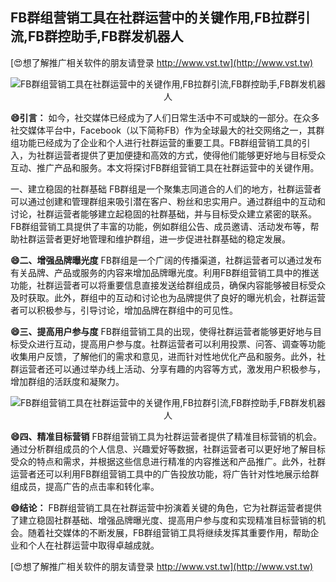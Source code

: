 ## **FB群组营销工具在社群运营中的关键作用,FB拉群引流,FB群控助手,FB群发机器人**

[😍想了解推广相关软件的朋友请登录 http://www.vst.tw](http://www.vst.tw)

 <center><img src="https://vst.tw/MP4/tuiguang/png/4.png" alt="FB群组营销工具在社群运营中的关键作用,FB拉群引流,FB群控助手,FB群发机器人"></center>

**😄引言：**
如今，社交媒体已经成为了人们日常生活中不可或缺的一部分。在众多社交媒体平台中，Facebook（以下简称FB）作为全球最大的社交网络之一，其群组功能已经成为了企业和个人进行社群运营的重要工具。FB群组营销工具的引入，为社群运营者提供了更加便捷和高效的方式，使得他们能够更好地与目标受众互动、推广产品和服务。本文将探讨FB群组营销工具在社群运营中的关键作用。

一、建立稳固的社群基础
FB群组是一个聚集志同道合的人们的地方，社群运营者可以通过创建和管理群组来吸引潜在客户、粉丝和忠实用户。通过群组中的互动和讨论，社群运营者能够建立起稳固的社群基础，并与目标受众建立紧密的联系。FB群组营销工具提供了丰富的功能，例如群组公告、成员邀请、活动发布等，帮助社群运营者更好地管理和维护群组，进一步促进社群基础的稳定发展。

**😄二、增强品牌曝光度**
FB群组是一个广阔的传播渠道，社群运营者可以通过发布有关品牌、产品或服务的内容来增加品牌曝光度。利用FB群组营销工具中的推送功能，社群运营者可以将重要信息直接发送给群组成员，确保内容能够被目标受众及时获取。此外，群组中的互动和讨论也为品牌提供了良好的曝光机会，社群运营者可以积极参与，引导讨论，增加品牌在群组中的可见性。

**😄三、提高用户参与度**
FB群组营销工具的出现，使得社群运营者能够更好地与目标受众进行互动，提高用户参与度。社群运营者可以利用投票、问答、调查等功能收集用户反馈，了解他们的需求和意见，进而针对性地优化产品和服务。此外，社群运营者还可以通过举办线上活动、分享有趣的内容等方式，激发用户积极参与，增加群组的活跃度和凝聚力。

 <center><img src="https://vst.tw/MP4/tuiguang/png/4.png" alt="FB群组营销工具在社群运营中的关键作用,FB拉群引流,FB群控助手,FB群发机器人"></center>

**😄四、精准目标营销**
FB群组营销工具为社群运营者提供了精准目标营销的机会。通过分析群组成员的个人信息、兴趣爱好等数据，社群运营者可以更好地了解目标受众的特点和需求，并根据这些信息进行精准的内容推送和产品推广。此外，社群运营者还可以利用FB群组营销工具中的广告投放功能，将广告针对性地展示给群组成员，提高广告的点击率和转化率。

**😄结论：**
FB群组营销工具在社群运营中扮演着关键的角色，它为社群运营者提供了建立稳固社群基础、增强品牌曝光度、提高用户参与度和实现精准目标营销的机会。随着社交媒体的不断发展，FB群组营销工具将继续发挥其重要作用，帮助企业和个人在社群运营中取得卓越成就。

[😍想了解推广相关软件的朋友请登录 http://www.vst.tw](http://www.vst.tw)



